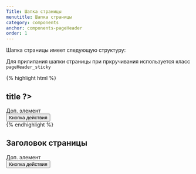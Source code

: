 ```yaml
---
Title: Шапка страницы
menutitle: Шапка страницы
category: components
anchor: components-pageHeader
order: 1
---
```


Шапка страницы имеет следующую структуру:

Для прилипания шапки страницы при пркручивания используется класс `pageHeader_sticky`

{% highlight html %}
<div class="pageHeader">
  <div class="pageHeader__left">
    <h2 class="pageHeader__title">
      <?= $this->title ?>
    </h2>
    <span class="label label-success ml-10">Доп. элемент</span>
  </div>
  <div class="pageHeader__right">
    <button class="btn-info">Кнопка действия</button>
  </div>
</div>
{% endhighlight %}

<div class="bs-docs-example">
<div class="pageHeader mb-0">
  <div class="pageHeader__left">
    <h2 class="pageHeader__title">
      Заголовок страницы
    </h2>
    <span class="label label-success ml-10">Доп. элемент</span>
  </div>
  <div class="pageHeader__right">
    <button class="btn-info">Кнопка действия</button>
  </div>
</div>
</div>

